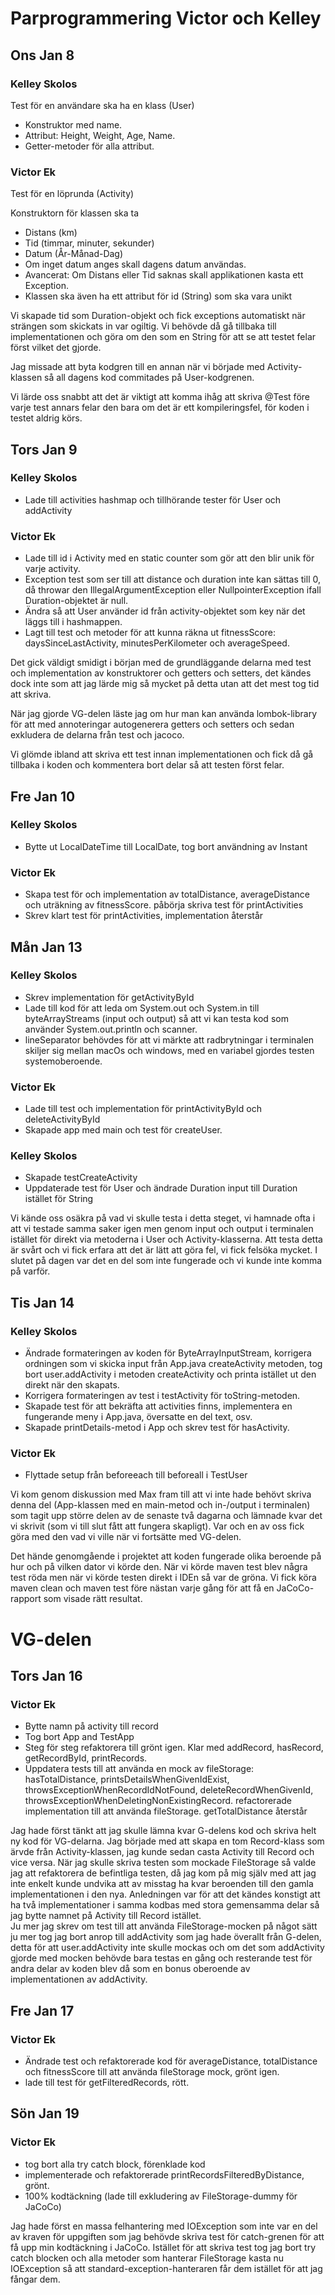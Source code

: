 # Parprogrammering Victor och Kelley
## Ons Jan 8
### Kelley Skolos
Test för en användare ska ha en klass (User)
- Konstruktor med name.
- Attribut: Height, Weight, Age, Name.
- Getter-metoder för alla attribut.

### Victor Ek
Test för en löprunda (Activity)

Konstruktorn för klassen ska ta
- Distans (km)
- Tid (timmar, minuter, sekunder)
- Datum (År-Månad-Dag)
- Om inget datum anges skall dagens datum användas.
- Avancerat: Om Distans eller Tid saknas skall applikationen kasta ett Exception.
- Klassen ska även ha ett attribut för id (String) som ska vara unikt

Vi skapade tid som Duration-objekt och fick exceptions automatiskt när strängen som skickats in var ogiltig. Vi behövde då gå tillbaka till implementationen och göra om den som en String för att se att testet felar först vilket det gjorde.

Jag missade att byta kodgren till en annan när vi började med Activity-klassen så all dagens kod commitades på User-kodgrenen.

Vi lärde oss snabbt att det är viktigt att komma ihåg att skriva @Test före varje test annars felar den bara om det är ett kompileringsfel, för koden i testet aldrig körs.

## Tors Jan 9
### Kelley Skolos
- Lade till activities hashmap och tillhörande tester för User och addActivity

### Victor Ek
- Lade till id i Activity med en static counter som gör att den blir unik för varje activity.
- Exception test som ser till att distance och duration inte kan sättas till 0, då throwar den IllegalArgumentException eller NullpointerException ifall Duration-objektet är null.
- Ändra så att User använder id från activity-objektet som key när det läggs till i hashmappen.
- Lagt till test och metoder för att kunna räkna ut fitnessScore: daysSinceLastActivity, minutesPerKilometer och averageSpeed. 

Det gick väldigt smidigt i början med de grundläggande delarna med test och implementation av konstruktorer och getters och setters, det kändes dock inte som att jag lärde mig så mycket på detta utan att det mest tog tid att skriva.

När jag gjorde VG-delen läste jag om hur man kan använda lombok-library för att med annoteringar autogenerera getters och setters och sedan exkludera de delarna från test och jacoco.

Vi glömde ibland att skriva ett test innan implementationen och fick då gå tillbaka i koden och kommentera bort delar så att testen först felar.


## Fre Jan 10
### Kelley Skolos
- Bytte ut LocalDateTime till LocalDate, tog bort användning av Instant

### Victor Ek
- Skapa test för och implementation av totalDistance, averageDistance och uträkning av fitnessScore. påbörja skriva test för printActivities
- Skrev klart test för printActivities, implementation återstår

## Mån Jan 13
### Kelley Skolos
- Skrev implementation för getActivityById
- Lade till kod för att leda om System.out och System.in till byteArrayStreams (input och output) så att vi kan testa kod som använder System.out.println och scanner.
- lineSeparator behövdes för att vi märkte att radbrytningar i terminalen skiljer sig mellan macOs och windows, med en variabel gjordes testen systemoberoende.

### Victor Ek
- Lade till test och implementation för printActivityById och deleteActivityById
- Skapade app med main och test för createUser. 

### Kelley Skolos
- Skapade testCreateActivity
- Uppdaterade test för User och ändrade Duration input till Duration istället för String

Vi kände oss osäkra på vad vi skulle testa i detta steget, vi hamnade ofta i att vi testade samma saker igen men genom input och output i terminalen istället för direkt via metoderna i User och Activity-klasserna. Att testa detta är svårt och vi fick erfara att det är lätt att göra fel, vi fick felsöka mycket. I slutet på dagen var det en del som inte fungerade och vi kunde inte komma på varför.

## Tis Jan 14
### Kelley Skolos
- Ändrade formateringen av koden för ByteArrayInputStream, korrigera ordningen som vi skicka input från App.java createActivity metoden, tog bort user.addActivity i metoden createActivity och printa istället ut den direkt när den skapats.
- Korrigera formateringen av test i testActivity för toString-metoden.
- Skapade test för att bekräfta att activities finns, implementera en fungerande meny i App.java, översatte en del text, osv.
- Skapade printDetails-metod i App och skrev test för hasActivity.

### Victor Ek
- Flyttade setup från beforeeach till beforeall i TestUser

Vi kom genom diskussion med Max fram till att vi inte hade behövt skriva denna del (App-klassen med en main-metod och in-/output i terminalen) som tagit upp större delen av de senaste två dagarna och lämnade kvar det vi skrivit (som vi till slut fått att fungera skapligt). Var och en av oss fick göra med den vad vi ville när vi fortsätte med VG-delen.

Det hände genomgående i projektet att koden fungerade olika beroende på hur och på vilken dator vi körde den. När vi körde maven test blev några test röda men när vi körde testen direkt i IDEn så var de gröna. Vi fick köra maven clean och maven test före nästan varje gång för att få en JaCoCo-rapport som visade rätt resultat.

# VG-delen
## Tors Jan 16
### Victor Ek
- Bytte namn på activity till record
- Tog bort App and TestApp
- Steg för steg refaktorera till grönt igen. Klar med addRecord, hasRecord, getRecordById, printRecords.
- Uppdatera tests till att använda en mock av fileStorage: hasTotalDistance, printsDetailsWhenGivenIdExist, throwsExceptionWhenRecordIdNotFound, deleteRecordWhenGivenId, throwsExceptionWhenDeletingNonExistingRecord. refactorerade implementation till att använda fileStorage. getTotalDistance återstår

Jag hade först tänkt att jag skulle lämna kvar G-delens kod och skriva helt ny kod för VG-delarna. Jag började med att skapa en tom Record-klass som ärvde från Activity-klassen, jag kunde sedan casta Activity till Record och vice versa. När jag skulle skriva testen som mockade FileStorage så valde jag att refaktorera de befintliga testen, då jag kom på mig själv med att jag inte enkelt kunde undvika att av misstag ha kvar beroenden till den gamla implementationen i den nya. Anledningen var för att det kändes konstigt att ha två implementationer i samma kodbas med stora gemensamma delar så jag bytte namnet på Activity till Record istället.   
Ju mer jag skrev om test till att använda FileStorage-mocken på något sätt ju mer tog jag bort anrop till addActivity som jag hade överallt från G-delen, detta för att user.addActivity inte skulle mockas och om det som addActivity gjorde med mocken behövde bara testas en gång och resterande test för andra delar av koden blev då som en bonus oberoende av implementationen av addActivity.

## Fre Jan 17
### Victor Ek
- Ändrade test och refaktorerade kod för averageDistance, totalDistance och fitnessScore till att använda fileStorage mock, grönt igen.
- lade till test för getFilteredRecords, rött.

## Sön Jan 19
### Victor Ek
- tog bort alla try catch block, förenklade kod
- implementerade och refaktorerade printRecordsFilteredByDistance, grönt.
- 100% kodtäckning (lade till exkludering av FileStorage-dummy för JaCoCo)

Jag hade först en massa felhantering med IOException som inte var en del av kraven för uppgiften som jag behövde skriva test för catch-grenen för att få upp min kodtäckning i JaCoCo. Istället för att skriva test tog jag bort try catch blocken och alla metoder som hanterar FileStorage kasta nu IOException så att standard-exception-hanteraren får dem istället för att jag fångar dem. 

 
